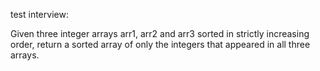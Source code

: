 test interview:

Given three integer arrays arr1, arr2 and arr3 sorted in strictly increasing order, return a sorted array of only the integers that appeared in all three arrays.
